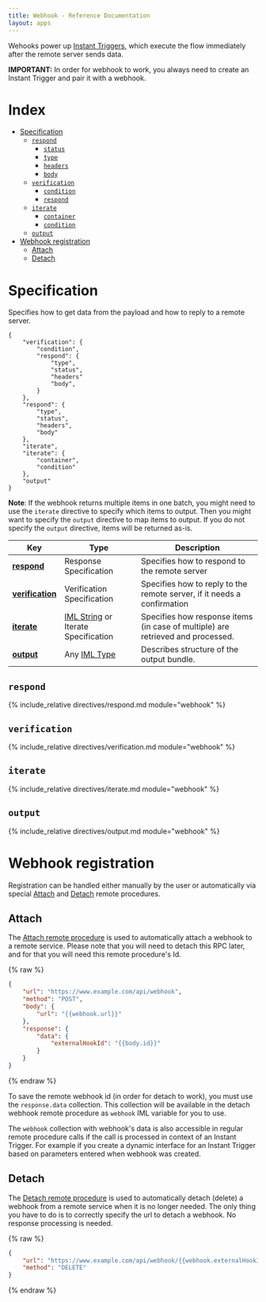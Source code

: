 ```yaml
---
title: Webhook - Reference Documentation
layout: apps
---
```


Wehooks power up
[Instant Triggers](trigger.instant.md), which execute the flow
immediately after the remote server sends data.

**IMPORTANT:** In order for webhook to work, you always need to create
an Instant Trigger and pair it with a webhook.

# Index

- [Specification](#specification)
  - [`respond`](#respond)
    - [`status`](#respond-status)
    - [`type`](#respond-type)
    - [`headers`](#respond-headers)
    - [`body`](#respond-body)
  - [`verification`](#verification)
    - [`condition`](#verification-condition)
    - [`respond`](#verification-respond)
  - [`iterate`](#iterate)
    - [`container`](#iterate-container)
    - [`condition`](#iterate-condition)
  - [`output`](#output)
- [Webhook registration](#webhook-registration)
  - [Attach](#attach)
  - [Detach](#detach)

# Specification

Specifies how to get data from the payload and how to reply to a remote server.

```
{
    "verification": {
        "condition",
        "respond": {
            "type",
            "status",
            "headers"
            "body",
        }
    },
    "respond": {
        "type",
        "status",
        "headers",
        "body"
    },
    "iterate",
    "iterate": {
        "container",
        "condition"
    },
    "output"
}
```

**Note**:
If the webhook returns multiple items in one batch, you might need to
use the `iterate` directive to specify which items to output. Then you
might want to specify the `output` directive to map items to output. If
you do not specify the `output` directive, items will be returned as-is.


| Key                               | Type                                                             | Description                                                                     |
| ---                               | ---                                                              | ---                                                                             |
| [**respond**](#respond)           | Response Specification                                           | Specifies how to respond to the remote server                                   |
| [**verification**](#verification) | Verification Specification                                       | Specifies how to reply to the remote server, if it needs a confirmation         |
| [**iterate**](#iterate)           | [IML String](articles/types.md#iml-string) or Iterate Specification | Specifies how response items (in case of multiple) are retrieved and processed. |
| [**output**](#output)             | Any [IML Type](articles/types.md#iml-types)                         | Describes structure of the output bundle.                                       |

## `respond`

{% include_relative directives/respond.md module="webhook" %}

## `verification`

{% include_relative directives/verification.md module="webhook" %}

## `iterate`

{% include_relative directives/iterate.md module="webhook" %}

## `output`

{% include_relative directives/output.md module="webhook" %}

# Webhook registration

Registration can be handled either manually by the user or automatically
via special
[Attach](rpc.md#attach-rpc) and
[Detach](rpc.md#detach-rpc) remote procedures.

## Attach

The
[Attach remote procedure](rpc.md#attach-rpc) is used to automatically
attach a webhook to a remote service. Please note that you will need to
detach this RPC later, and for that you will need this remote procedure's
Id.

{% raw %}
```json
{
    "url": "https://www.example.com/api/webhook",
    "method": "POST",
    "body": {
        "url": "{{webhook.url}}"
    },
    "response": {
        "data": {
            "externalHookId": "{{body.id}}"
        }
    }
}
```
{% endraw %}

To save the remote webhook id (in order for detach to work), you must
use the `response.data` collection. This collection will be available in
the detach webhook remote procedure as `webhook` IML variable for you to use.

The `webhook` collection with webhook's data is also accessible in
regular remote procedure calls if the call is processed in context of an
Instant Trigger. For example if you create a dynamic interface for an
Instant Trigger based on parameters entered when webhook was created.

## Detach

The
[Detach remote procedure](rpc.md#detach-rpc) is used to automatically
detach (delete) a webhook from a remote service when it is no longer
needed. The only thing you have to do is to correctly specify the url to
detach a webhook. No response processing is needed.

{% raw %}
```json
{
    "url": "https://www.example.com/api/webhook/{{webhook.externalHookId}}",
    "method": "DELETE"
}
```
{% endraw %}
